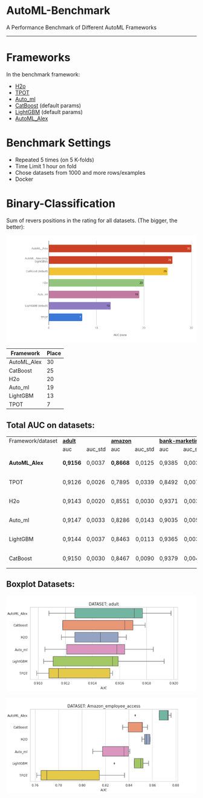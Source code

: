 # AutoML-Benchmark
A Performance Benchmark of Different AutoML Frameworks

---

# Frameworks
In the benchmark framework:
* [H2o](http://docs.h2o.ai/h2o/latest-stable/h2o-docs/automl.html)
* [TPOT](https://github.com/EpistasisLab/tpot)
* [Auto_ml](https://github.com/ClimbsRocks/auto_ml)
* [CatBoost](https://github.com/catboost/catboost) (default params)
* [LightGBM](https://github.com/microsoft/LightGBM) (default params)
* [AutoML_Alex](https://github.com/Alex-Lekov/AutoML_Alex) 


# Benchmark Settings
* Repeated 5 times (on 5 K-folds)
* Time Limit 1 hour on fold
* Chose datasets from 1000 and more rows/examples
* Docker


# Binary-Classification
Sum of revers positions in the rating for all datasets. (The bigger, the better):

<img width=800 src="./img/AUC_place_v2.png" alt="bench">


| Framework | Place |
| ------ | ------ |
| AutoML_Alex | 30 |
| CatBoost | 25 |
| H2o | 20 |
| Auto_ml | 19 |
| LightGBM | 13 |
| TPOT | 7 |


## Total AUC on datasets:


<table>
  <tr>
   <td>Framework/dataset
   </td>
   <td colspan="2" ><strong><a href="./binary-classification/datasets/adult">adult</a></strong>
   </td>
   <td colspan="2" ><strong><a href="./binary-classification/datasets/Amazon_employee_access">amazon</a></strong>
   </td>
   <td colspan="2" ><strong><a href="./binary-classification/datasets/bank-marketing">bank-marketing</a></strong>
   </td>
   <td colspan="2" ><strong><a href="./binary-classification/datasets/Click_prediction_small">click_predict</a></strong>
   </td>
   <td colspan="2" ><strong><a href="./binary-classification/datasets/credit-g">credit-g</a></strong>
   </td>
  </tr>
  <tr>
   <td>
   </td>
   <td>auc
   </td>
   <td>auc_std
   </td>
   <td>auc
   </td>
   <td>auc_std
   </td>
   <td>auc
   </td>
   <td>auc_std
   </td>
   <td>auc
   </td>
   <td>auc_std
   </td>
   <td>auc
   </td>
   <td>auc_std
   </td>
  </tr>
    <tr>
   <td><b>AutoML_Alex</b>
   </td>
   <td><p style="text-align: right">
<b>0,9156</b></p>

   </td>
   <td>0,0037
   </td>
   <td><p style="text-align: right">
<b>0,8668</b></p>

   </td>
   <td><p style="text-align: right">
0,0125</p>

   </td>
   <td><p style="text-align: right">
0,9385</p>

   </td>
   <td><p style="text-align: right">
0,0030</p>

   </td>
   <td><p style="text-align: right">
0,7173</p>

   </td>
   <td><p style="text-align: right">
0,0044</p>

   </td>
   <td><p style="text-align: right">
0,7852</p>

   </td>
   <td><p style="text-align: right">
0,0311</p>
   </td>
  </tr>

  <tr>
   <td>TPOT
   </td>
   <td><p style="text-align: right">
0,9126</p>

   </td>
   <td>0,0026
   </td>
   <td><p style="text-align: right">
0,7895</p>

   </td>
   <td><p style="text-align: right">
0,0339</p>

   </td>
   <td><p style="text-align: right">
0,8492</p>

   </td>
   <td><p style="text-align: right">
0,0070</p>

   </td>
   <td><p style="text-align: right">
0,7114</p>

   </td>
   <td><p style="text-align: right">
0,0045</p>

   </td>
   <td><p style="text-align: right">
0,7816</p>

   </td>
   <td><p style="text-align: right">
0,0189</p>

   </td>
  </tr>
  <tr>
   <td>H2o
   </td>
   <td><p style="text-align: right">
0,9143</p>

   </td>
   <td>0,0020
   </td>
   <td><p style="text-align: right">
0,8551</p>

   </td>
   <td><p style="text-align: right">
0,0030</p>

   </td>
   <td><p style="text-align: right">
0,9371</p>

   </td>
   <td><p style="text-align: right">
0,0037</p>

   </td>
   <td><p style="text-align: right">
0,7206</p>

   </td>
   <td><p style="text-align: right">
0,0041</p>

   </td>
   <td><p style="text-align: right">
0,7765</p>

   </td>
   <td><p style="text-align: right">
0,0479</p>

   </td>
  </tr>

  <tr>
   <td>Auto_ml
   </td>
   <td><p style="text-align: right">
0,9147</p>

   </td>
   <td>0,0033
   </td>
   <td><p style="text-align: right">
0,8286</p>

   </td>
   <td><p style="text-align: right">
0,0143</p>

   </td>
   <td><p style="text-align: right">
0,9035</p>

   </td>
   <td><p style="text-align: right">
0,0058</p>

   </td>
   <td><p style="text-align: right">
0,7188</p>

   </td>
   <td><p style="text-align: right">
0,0066</p>

   </td>
   <td><p style="text-align: right">
0,7925</p>

   </td>
   <td><p style="text-align: right">
0,0227</p>

   </td>
  </tr>

  <tr>
   <td>LightGBM
   </td>
   <td><p style="text-align: right">
0,9144</p>

   </td>
   <td>0,0037
   </td>
   <td><p style="text-align: right">
0,8463</p>

   </td>
   <td><p style="text-align: right">
0,0113</p>

   </td>
   <td><p style="text-align: right">
0,9365</p>

   </td>
   <td><p style="text-align: right">
0,0034</p>

   </td>
   <td><p style="text-align: right">
0,7160</p>

   </td>
   <td><p style="text-align: right">
0,0057</p>

   </td>
   <td><p style="text-align: right">
0,7795</p>

   </td>
   <td><p style="text-align: right">
0,0274</p>

   </td>
  </tr>
  <tr>
   <td>CatBoost
   </td>
   <td><p style="text-align: right">
0,9150</p>

   </td>
   <td>0,0030
   </td>
   <td><p style="text-align: right">
0,8467</p>

   </td>
   <td><p style="text-align: right">
0,0090</p>

   </td>
   <td><p style="text-align: right">
0,9379</p>

   </td>
   <td><p style="text-align: right">
0,0040</p>

   </td>
   <td><p style="text-align: right">
0,7191</p>

   </td>
   <td><p style="text-align: right">
0,0058</p>

   </td>
   <td><p style="text-align: right">
0,7837</p>

   </td>
   <td><p style="text-align: right">
0,0222</p>

   </td>
  </tr>
</table>


## Boxplot Datasets:
<p><img width=800 src="./img/adult.png" alt="datset_adult"></p>
<p><img width=800 src="./img/Amazon_employee_access.png" alt="datset_adult"></p>